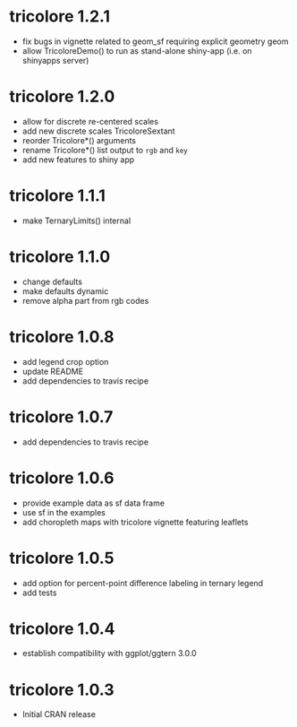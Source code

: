 # tricolore 1.2.1

* fix bugs in vignette related to geom_sf requiring explicit geometry geom
* allow TricoloreDemo() to run as stand-alone shiny-app (i.e. on shinyapps server)

# tricolore 1.2.0

* allow for discrete re-centered scales
* add new discrete scales TricoloreSextant
* reorder Tricolore*() arguments
* rename Tricolore*() list output to `rgb` and `key`
* add new features to shiny app

# tricolore 1.1.1

* make TernaryLimits() internal

# tricolore 1.1.0

* change defaults
* make defaults dynamic
* remove alpha part from rgb codes

# tricolore 1.0.8

* add legend crop option
* update README
* add dependencies to travis recipe

# tricolore 1.0.7

* add dependencies to travis recipe

# tricolore 1.0.6

* provide example data as sf data frame
* use sf in the examples
* add choropleth maps with tricolore vignette featuring leaflets

# tricolore 1.0.5

* add option for percent-point difference labeling in ternary legend
* add tests

# tricolore 1.0.4

* establish compatibility with ggplot/ggtern 3.0.0

# tricolore 1.0.3

* Initial CRAN release
